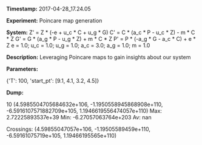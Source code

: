 **Timestamp:** 2017-04-28_17.24.05

**Experiment:** Poincare map generation

**System:**
Z' = Z * (-e + u_c * C + u_g * G) 
C' = C * (a_c * P - u_c * Z) - m * C * Z 
G' = G * (a_g * P - u_g * Z) + m * C * Z 
P' = P * (-a_g * G - a_c * C) + e * Z 
e = 1.0; u_c = 1.0; u_g = 1.0; a_c = 3.0; a_g = 1.0; m = 1.0

**Description:** Leveraging Poincare maps to gain insights about our system

**Parameters:**

{'T': 100, 'start_pt': [9.1, 4.1, 3.2, 4.5]}

**Dump:**

10
(4.5985504705684632e+106, -1.1950558945868908e+110, -6.5916107571882709e+105, 1.1946619556474057e+110)
Max:
2.72225893537e+39
Min:
-6.27057063764e+203
Av:
nan


Crossings:
(4.59855047057e+106, -1.19505589459e+110, -6.59161075719e+105, 1.19466195565e+110)